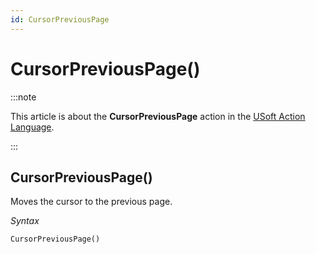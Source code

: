 ```yaml
---
id: CursorPreviousPage
---
```


# CursorPreviousPage()




:::note

This article is about the **CursorPreviousPage** action in the [USoft Action Language](/docs/Task_flow/Action_Language_reference/USoft_Action_Language.md).

:::

## **CursorPreviousPage()**

Moves the cursor to the previous page.

*Syntax*

```
CursorPreviousPage()
```

 